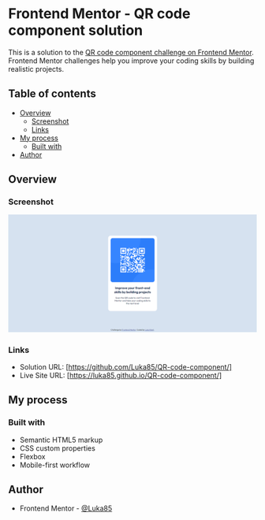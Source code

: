 # Frontend Mentor - QR code component solution

This is a solution to the [QR code component challenge on Frontend Mentor](https://www.frontendmentor.io/challenges/qr-code-component-iux_sIO_H). Frontend Mentor challenges help you improve your coding skills by building realistic projects. 

## Table of contents

- [Overview](#overview)
  - [Screenshot](#screenshot)
  - [Links](#links)
- [My process](#my-process)
  - [Built with](#built-with)
- [Author](#author)

## Overview

### Screenshot

![](./screenshot.png)

### Links

- Solution URL: [https://github.com/Luka85/QR-code-component/]
- Live Site URL: [https://luka85.github.io/QR-code-component/]

## My process

### Built with

- Semantic HTML5 markup
- CSS custom properties
- Flexbox
- Mobile-first workflow

## Author

- Frontend Mentor - [@Luka85](https://www.frontendmentor.io/profile/Luka85)


